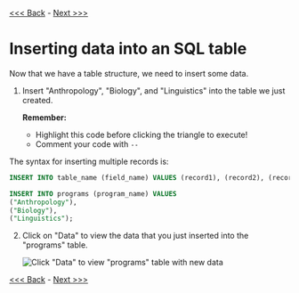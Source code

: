 [<<< Back](2-buildtable.md) - [Next >>>](4-updatefield.md)

# Inserting data into an SQL table

Now that we have a table structure, we need to insert some data.  

1. Insert "Anthropology", "Biology", and "Linguistics" into the table we just created. 

    **Remember:**
	
	- Highlight this code before clicking the triangle to execute!  
	- Comment your code with `--`

The syntax for inserting multiple records is: 

```sql
INSERT INTO table_name (field_name) VALUES (record1), (record2), (record3)
```

```sql
INSERT INTO programs (program_name) VALUES
("Anthropology"),
("Biology"),
("Linguistics");
```

2. Click on "Data" to view the data that you just inserted into the "programs" table.  

	![Click "Data" to view "programs" table with new data](https://github.com/GCDigitalFellows/GCDRI_databases/blob/master/images/view_table.png)  
	
[<<< Back](2-buildtable.md) - [Next >>>](4-updatefield.md)
